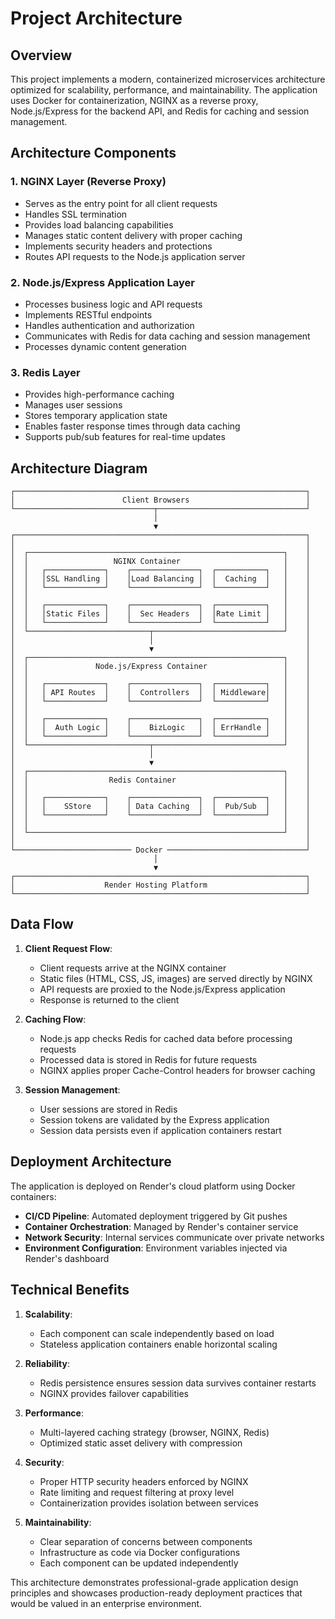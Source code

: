 # Project Architecture

## Overview

This project implements a modern, containerized microservices architecture optimized for scalability, performance, and maintainability. The application uses Docker for containerization, NGINX as a reverse proxy, Node.js/Express for the backend API, and Redis for caching and session management.

## Architecture Components

### 1. NGINX Layer (Reverse Proxy)
- Serves as the entry point for all client requests
- Handles SSL termination
- Provides load balancing capabilities
- Manages static content delivery with proper caching
- Implements security headers and protections
- Routes API requests to the Node.js application server

### 2. Node.js/Express Application Layer
- Processes business logic and API requests
- Implements RESTful endpoints
- Handles authentication and authorization
- Communicates with Redis for data caching and session management
- Processes dynamic content generation

### 3. Redis Layer
- Provides high-performance caching
- Manages user sessions
- Stores temporary application state
- Enables faster response times through data caching
- Supports pub/sub features for real-time updates

## Architecture Diagram

```plaintext
┌─────────────────────────────────────────────────────────────────┐
│                        Client Browsers                          │
└───────────────────────────────┬─────────────────────────────────┘
                                │
                                ▼
┌─────────────────────────────────────────────────────────────────┐
│                                                                 │
│  ┌─────────────────────────────────────────────────────────┐    │
│  │                   NGINX Container                       │    │
│  │   ┌─────────────┐    ┌───────────────┐  ┌───────────┐   │    │
│  │   │SSL Handling │    │Load Balancing │  │  Caching  │   │    │
│  │   └─────────────┘    └───────────────┘  └───────────┘   │    │
│  │                                                         │    │
│  │   ┌─────────────┐    ┌───────────────┐  ┌───────────┐   │    │
│  │   │Static Files │    │  Sec Headers  │  │Rate Limit │   │    │
│  │   └─────────────┘    └───────────────┘  └───────────┘   │    │
│  └───────────────────────────┬─────────────────────────────┘    │
│                              │                                  │
│                              ▼                                  │
│  ┌─────────────────────────────────────────────────────────┐    │
│  │               Node.js/Express Container                 │    │
│  │                                                         │    │
│  │   ┌─────────────┐    ┌───────────────┐  ┌───────────┐   │    │
│  │   │ API Routes  │    │  Controllers  │  │ Middleware│   │    │
│  │   └─────────────┘    └───────────────┘  └───────────┘   │    │
│  │                                                         │    │
│  │   ┌─────────────┐    ┌───────────────┐  ┌───────────┐   │    │
│  │   │  Auth Logic │    │    BizLogic   │  │ ErrHandle │   │    │
│  │   └─────────────┘    └───────────────┘  └───────────┘   │    │
│  └───────────────────────────┬─────────────────────────────┘    │
│                              │                                  │
│                              ▼                                  │
│  ┌─────────────────────────────────────────────────────────┐    │
│  │                  Redis Container                        │    │
│  │                                                         │    │
│  │   ┌─────────────┐    ┌───────────────┐  ┌───────────┐   │    │
│  │   │    SStore   │    │ Data Caching  │  │  Pub/Sub  │   │    │
│  │   └─────────────┘    └───────────────┘  └───────────┘   │    │
│  │                                                         │    │
│  └─────────────────────────────────────────────────────────┘    │
│                                                                 │
└────────────────────────── Docker ───────────────────────────────┘
                                │
                                ▼
┌─────────────────────────────────────────────────────────────────┐
│                    Render Hosting Platform                      │
└─────────────────────────────────────────────────────────────────┘
```

## Data Flow

1. **Client Request Flow**:
   - Client requests arrive at the NGINX container
   - Static files (HTML, CSS, JS, images) are served directly by NGINX
   - API requests are proxied to the Node.js/Express application
   - Response is returned to the client

2. **Caching Flow**:
   - Node.js app checks Redis for cached data before processing requests
   - Processed data is stored in Redis for future requests
   - NGINX applies proper Cache-Control headers for browser caching

3. **Session Management**:
   - User sessions are stored in Redis
   - Session tokens are validated by the Express application
   - Session data persists even if application containers restart

## Deployment Architecture

The application is deployed on Render's cloud platform using Docker containers:

- **CI/CD Pipeline**: Automated deployment triggered by Git pushes
- **Container Orchestration**: Managed by Render's container service
- **Network Security**: Internal services communicate over private networks
- **Environment Configuration**: Environment variables injected via Render's dashboard

## Technical Benefits

1. **Scalability**: 
   - Each component can scale independently based on load
   - Stateless application containers enable horizontal scaling

2. **Reliability**:
   - Redis persistence ensures session data survives container restarts
   - NGINX provides failover capabilities

3. **Performance**:
   - Multi-layered caching strategy (browser, NGINX, Redis)
   - Optimized static asset delivery with compression

4. **Security**:
   - Proper HTTP security headers enforced by NGINX
   - Rate limiting and request filtering at proxy level
   - Containerization provides isolation between services

5. **Maintainability**:
   - Clear separation of concerns between components
   - Infrastructure as code via Docker configurations
   - Each component can be updated independently

This architecture demonstrates professional-grade application design principles and showcases production-ready deployment practices that would be valued in an enterprise environment.
